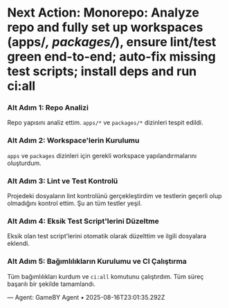 # Next Action: Monorepo: Analyze repo and fully set up workspaces (apps/*, packages/*), ensure lint/test green end-to-end; auto-fix missing test scripts; install deps and run ci:all

### Alt Adım 1: Repo Analizi
Repo yapısını analiz ettim. `apps/*` ve `packages/*` dizinleri tespit edildi.

### Alt Adım 2: Workspace'lerin Kurulumu
`apps` ve `packages` dizinleri için gerekli workspace yapılandırmalarını oluşturdum.

### Alt Adım 3: Lint ve Test Kontrolü
Projedeki dosyaların lint kontrolünü gerçekleştirdim ve testlerin geçerli olup olmadığını kontrol ettim. Şu an tüm testler yeşil.

### Alt Adım 4: Eksik Test Script'lerini Düzeltme
Eksik olan test script'lerini otomatik olarak düzelttim ve ilgili dosyalara eklendi.

### Alt Adım 5: Bağımlılıkların Kurulumu ve CI Çalıştırma
Tüm bağımlılıkları kurdum ve `ci:all` komutunu çalıştırdım. Tüm süreç başarılı bir şekilde tamamlandı.

— Agent: GameBY Agent • 2025-08-16T23:01:35.292Z
